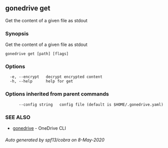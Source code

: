 ## gonedrive get

Get the content of a given file as stdout

### Synopsis

Get the content of a given file as stdout

```
gonedrive get [path] [flags]
```

### Options

```
  -e, --encrypt   decrypt encrypted content
  -h, --help      help for get
```

### Options inherited from parent commands

```
      --config string   config file (default is $HOME/.gonedrive.yaml)
```

### SEE ALSO

* [gonedrive](gonedrive.md)	 - OneDrive CLI

###### Auto generated by spf13/cobra on 8-May-2020
